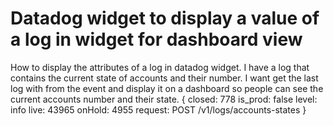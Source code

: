 
# Datadog widget to display a value of a log in widget for dashboard view

How to display the attributes of a log in datadog widget. I have a log that contains the current state of accounts and their number. I want get the last log with from the event and display it on a dashboard so people can see the current accounts number and their state.
{
  closed: 778
  is_prod: false
  level: info
  live: 43965
  onHold: 4955
  request: POST /v1/logs/accounts-states
}


        
